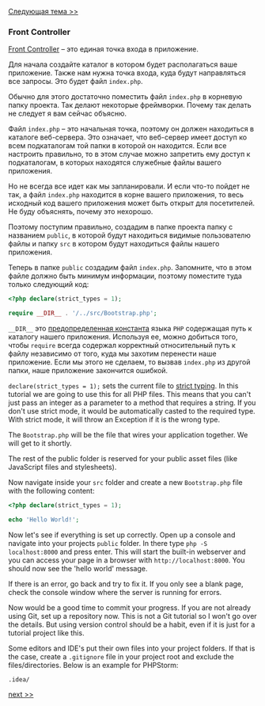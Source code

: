 [Следующая тема >>](02-composer.md)

### Front Controller

[Front Controller](http://ru.wikipedia.org/wiki/Единая_точка_входа_(шаблон_проектирования)) – это единая точка входа в приложение.

Для начала создайте каталог в котором будет располагаться ваше приложение. Также нам нужна точка входа, куда будут направляться все запросы. Это будет файл `index.php`.

Обычно для этого достаточно поместить файл `index.php` в корневую папку проекта. Так делают некоторые фреймворки. Почему так делать не следует я вам сейчас объясню.

Файл `index.php` – это начальная точка, поэтому он должен находиться в каталоге веб-сервера. Это означает, что веб-сервер имеет доступ ко всем подкаталогам той папки в которой он находится. Если все настроить правильно, то в этом случае можно запретить ему доступ к подкаталогам, в которых находятся служебные файлы вашего приложения.

Но не всегда все идет как мы запланировали. И если что-то пойдет не так, а файл `index.php` находится в корне вашего приложения, то весь исходный код вашего приложения может быть открыт для посетителей. Не буду объяснять, почему это нехорошо.

Поэтому поступим правильно, создадим в папке проекта папку с названием `public`, в которой будут находиться видимые пользователю файлы и папку `src` в котором будут находиться файлы нашего приложения.

Теперь в папке `public` создадим файл `index.php`. Запомните, что в этом файле должно быть минимум информации, поэтому поместите туда только следующий код:

```php
<?php declare(strict_types = 1); 

require __DIR__ . '/../src/Bootstrap.php';
```

`__DIR__` это [предопределенная константа](http://php.net/manual/ru/language.constants.predefined.php) языка `PHP` содержащая путь к каталогу нашего приложения. Используя ее, можно добиться того, чтобы `require` всегда содержал корректный относительный путь к файлу независимо от того, куда мы захотим перенести наше приложение. Если мы этого не сделаем, то вызвав `index.php` из другой папки, наше приложение закончится ошибкой.

`declare(strict_types = 1);` sets the current file to [strict typing](http://php.net/manual/en/functions.arguments.php#functions.arguments.type-declaration.strict). In this tutorial we are going to use this for all PHP files. This means that you can't just pass an integer as a parameter to a method that requires a string. If you don't use strict mode, it would be automatically casted to the required type. With strict mode, it will throw an Exception if it is the wrong type.

The `Bootstrap.php` will be the file that wires your application together. We will get to it shortly.

The rest of the public folder is reserved for your public asset files (like JavaScript files and stylesheets).

Now navigate inside your `src` folder and create a new `Bootstrap.php` file with the following content:

```php
<?php declare(strict_types = 1);

echo 'Hello World!';
```

Now let's see if everything is set up correctly. Open up a console and navigate into your projects `public` folder. In there type `php -S localhost:8000` and press enter. This will start the built-in webserver and you can access your page in a browser with `http://localhost:8000`. You should now see the 'hello world' message.

If there is an error, go back and try to fix it. If you only see a blank page, check the console window where the server is running for errors.

Now would be a good time to commit your progress. If you are not already using Git, set up a repository now. This is not a Git tutorial so I won't go over the details. But using version control should be a habit, even if it is just for a tutorial project like this.

Some editors and IDE's put their own files into your project folders. If that is the case, create a `.gitignore` file in your project root and exclude the files/directories. Below is an example for PHPStorm:

```
.idea/
```

[next >>](02-composer.md)
